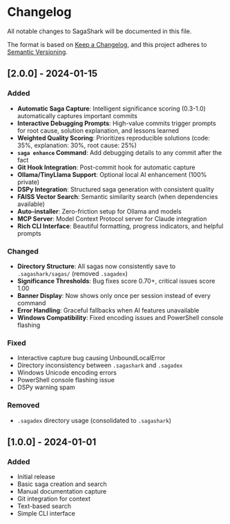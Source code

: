 # Changelog

All notable changes to SagaShark will be documented in this file.

The format is based on [Keep a Changelog](https://keepachangelog.com/en/1.0.0/),
and this project adheres to [Semantic Versioning](https://semver.org/spec/v2.0.0.html).

## [2.0.0] - 2024-01-15

### Added
- **Automatic Saga Capture**: Intelligent significance scoring (0.3-1.0) automatically captures important commits
- **Interactive Debugging Prompts**: High-value commits trigger prompts for root cause, solution explanation, and lessons learned
- **Weighted Quality Scoring**: Prioritizes reproducible solutions (code: 35%, explanation: 30%, root cause: 25%)
- **`saga enhance` Command**: Add debugging details to any commit after the fact
- **Git Hook Integration**: Post-commit hook for automatic capture
- **Ollama/TinyLlama Support**: Optional local AI enhancement (100% private)
- **DSPy Integration**: Structured saga generation with consistent quality
- **FAISS Vector Search**: Semantic similarity search (when dependencies available)
- **Auto-installer**: Zero-friction setup for Ollama and models
- **MCP Server**: Model Context Protocol server for Claude integration
- **Rich CLI Interface**: Beautiful formatting, progress indicators, and helpful prompts

### Changed
- **Directory Structure**: All sagas now consistently save to `.sagashark/sagas/` (removed `.sagadex`)
- **Significance Thresholds**: Bug fixes score 0.70+, critical issues score 1.00
- **Banner Display**: Now shows only once per session instead of every command
- **Error Handling**: Graceful fallbacks when AI features unavailable
- **Windows Compatibility**: Fixed encoding issues and PowerShell console flashing

### Fixed
- Interactive capture bug causing UnboundLocalError
- Directory inconsistency between `.sagashark` and `.sagadex`
- Windows Unicode encoding errors
- PowerShell console flashing issue
- DSPy warning spam

### Removed
- `.sagadex` directory usage (consolidated to `.sagashark`)

## [1.0.0] - 2024-01-01

### Added
- Initial release
- Basic saga creation and search
- Manual documentation capture
- Git integration for context
- Text-based search
- Simple CLI interface